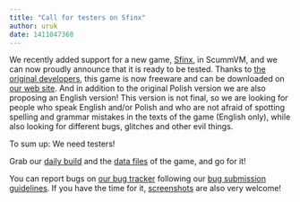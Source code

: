 ```yaml
---
title: "Call for testers on Sfinx"
author: uruk
date: 1411047360
---
```


We recently added support for a new game, [Sfinx](http://wiki.scummvm.org/index.php/Sfinx), in ScummVM, and we can now proudly announce that it is ready to be tested. Thanks to [the original developers](http://wiki.scummvm.org/index.php/LK_Avalon), this game is now freeware and can be downloaded on [our web site](/games/#sfinx). And in addition to the original Polish version we are also proposing an English version! This version is not final, so we are looking for people who speak English and/or Polish and who are not afraid of spotting spelling and grammar mistakes in the texts of the game (English only), while also looking for different bugs, glitches and other evil things.

To sum up: We need testers!

Grab our [daily build](/downloads/#daily) and the [data files](/games/#sfinx) of the game, and go for it!

You can report bugs on [our bug tracker](http://bugs.scummvm.org/) following our [bug submission guidelines](/faq/#question.report-bugs). If you have the time for it, [screenshots](http://wiki.scummvm.org/index.php/Screenshots) are also very welcome!
